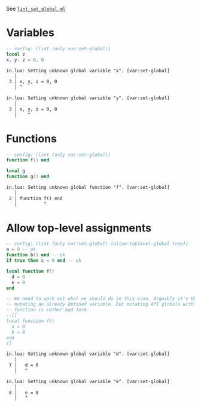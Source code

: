 See [`lint_set_global.ml`](../../src/lint/lint_set_global.ml)

# Variables
```lua
-- config: (lint (only var:set-global))
local z
x, y, z = 0, 0
```

```txt
in.lua: Setting unknown global variable "x". [var:set-global]
   │
 3 │ x, y, z = 0, 0
   │ ^

in.lua: Setting unknown global variable "y". [var:set-global]
   │
 3 │ x, y, z = 0, 0
   │    ^
```

# Functions
```lua
-- config: (lint (only var:set-global))
function f() end

local g
function g() end
```

```txt
in.lua: Setting unknown global function "f". [var:set-global]
   │
 2 │ function f() end
   │          ^
```

# Allow top-level assignments
```lua
-- config: (lint (only var:set-global) (allow-toplevel-global true))
a = 0 -- ok
function b() end -- ok
if true then c = 0 end -- ok

local function f()
  d = 0
  e = 0
end

-- We need to work out what we should do in this case. Arguably it's OK as we're
-- mutating an already defined variable. But mutating API globals within a
-- function is rather bad form.
--[[
local function f()
  a = 0
  b = 0
end
]]
```

```txt
in.lua: Setting unknown global variable "d". [var:set-global]
   │
 7 │   d = 0
   │   ^

in.lua: Setting unknown global variable "e". [var:set-global]
   │
 8 │   e = 0
   │   ^
```
